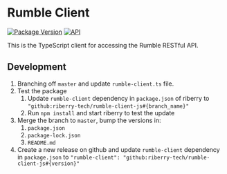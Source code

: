 # Rumble Client

[![Package Version](https://img.shields.io/badge/Version-1.3.10-green.svg)]()
[![API](https://img.shields.io/badge/API%20Version-1.13.5-green.svg)]()

This is the TypeScript client for accessing the Rumble RESTful API.

## Development

1. Branching off `master` and update `rumble-client.ts` file.
2. Test the package
   1. Update `rumble-client` dependency in `package.json` of riberry to `"github:riberry-tech/rumble-client-js#{branch_name}"`
   2. Run `npm install` and start riberry to test the update
3. Merge the branch to `master`, bump the versions in:
   1. `package.json`
   2. `package-lock.json`
   3. `README.md`
4. Create a new release on github and update `rumble-client` dependency in `package.json` to `"rumble-client": "github:riberry-tech/rumble-client-js#{version}"`
